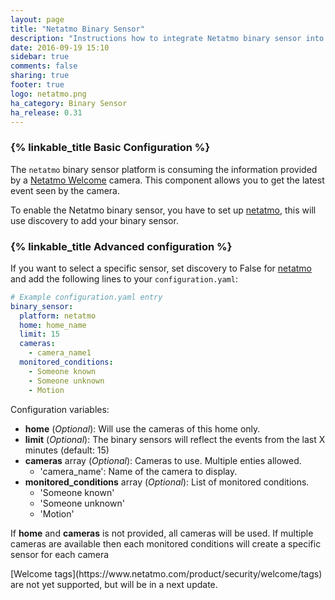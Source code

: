 ```yaml
---
layout: page
title: "Netatmo Binary Sensor"
description: "Instructions how to integrate Netatmo binary sensor into Home Assistant."
date: 2016-09-19 15:10
sidebar: true
comments: false
sharing: true
footer: true
logo: netatmo.png
ha_category: Binary Sensor
ha_release: 0.31
---
```


### {% linkable_title Basic Configuration %}

The `netatmo` binary sensor platform is consuming the information provided by a [Netatmo Welcome](https://www.netatmo.com) camera. This component allows you to get the latest event seen by the camera.

To enable the Netatmo binary sensor, you have to set up [netatmo](/components/netatmo/), this will use discovery to add your binary sensor.

### {% linkable_title Advanced configuration %}

If you want to select a specific sensor, set discovery to False for [netatmo](/components/netatmo/) and add the following lines to your `configuration.yaml`:

```yaml
# Example configuration.yaml entry
binary_sensor:
  platform: netatmo
  home: home_name
  limit: 15
  cameras:
    - camera_name1
  monitored_conditions:
    - Someone known
    - Someone unknown 
    - Motion
```

Configuration variables:

- **home** (*Optional*): Will use the cameras of this home only.
- **limit** (*Optional*): The binary sensors will reflect the events from the last X minutes (default: 15)
- **cameras** array (*Optional*): Cameras to use. Multiple enties allowed.
    - 'camera_name': Name of the camera to display.
- **monitored_conditions** array (*Optional*): List of monitored conditions.
    - 'Someone known'
    - 'Someone unknown'
    - 'Motion'

If **home** and **cameras** is not provided, all cameras will be used. If multiple cameras are available then each monitored conditions will create a specific sensor for each camera

<p class='note'>
[Welcome tags](https://www.netatmo.com/product/security/welcome/tags) are not yet supported, but will be in a next update.
</p>